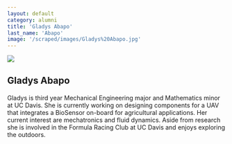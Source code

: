 ```yaml
---
layout: default
category: alumni
title: 'Gladys Abapo'
last_name: 'Abapo'
image: '/scraped/images/Gladys%20Abapo.jpg'
---
```


<img src="{{ page.image }}">

<h2 class="team-title">Gladys Abapo</h2>
<h4 class="team-position"></h4>
<p>Gladys is third year Mechanical Engineering major and Mathematics minor at UC Davis. She is currently working on designing components for a UAV that integrates a BioSensor on-board for agricultural applications. Her current interest are mechatronics and fluid dynamics. Aside from research she is involved in the Formula Racing Club at UC Davis and enjoys exploring the outdoors. </p>
<ul class="team-member-other-info"></ul>